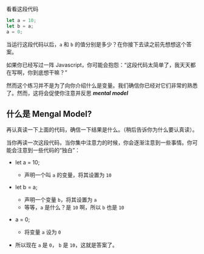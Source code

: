 看看这段代码
```javascript
let a = 10;
let b = a;
a = 0;
```
当运行这段代码以后，`a` 和 `b` 的值分别是多少？在你接下去读之前先想想这个答案。

如果你已经写过一阵 Javascript，你可能会抱怨：“这段代码太简单了，我天天都在写啊，你到底想干嘛？”

然而这个练习并不是为了向你介绍什么是变量。我们确信你已经对它们非常的熟悉了。然而，这将会促使你注意并反思 ***mental model***


## 什么是 Mengal Model?
再认真读一下上面的代码，确信一下结果是什么。（稍后告诉你为什么要认真读）。

当你再读一次这段代码，当你集中注意力的时候，你会逐渐注意到一些事情。你可能会注意到一些代码的“独白”：

- let a = 10;
  - 声明一个叫 `a` 的变量，将其设置为 `10`
- let b = a;
  -  声明一个变量 `b`，将其设置为 `a`
  -  等等，`a` 是什么？是 `10` 啊，所以 `b` 也是 `10`
- a = 0;
  - 将变量 `a` 设为 `0`  

- 所以现在 `a` 是 `0`， `b` 是 `10`，这就是答案了。
